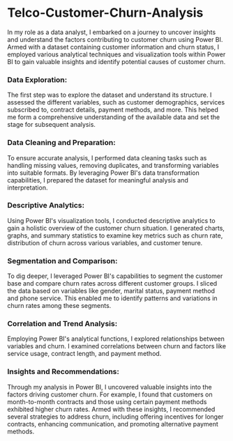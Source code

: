 # Telco-Customer-Churn-Analysis
In my role as a data analyst, I embarked on a journey to uncover insights and understand the factors contributing to customer churn using Power BI. Armed with a dataset containing customer information and churn status, I employed various analytical techniques and visualization tools within Power BI to gain valuable insights and identify potential causes of customer churn.

### Data Exploration:
The first step was to explore the dataset and understand its structure. I assessed the different variables, such as customer demographics, services subscribed to, contract details, payment methods, and more. This helped me form a comprehensive understanding of the available data and set the stage for subsequent analysis.

### Data Cleaning and Preparation:
To ensure accurate analysis, I performed data cleaning tasks such as handling missing values, removing duplicates, and transforming variables into suitable formats. By leveraging Power BI's data transformation capabilities, I prepared the dataset for meaningful analysis and interpretation.

### Descriptive Analytics:
Using Power BI's visualization tools, I conducted descriptive analytics to gain a holistic overview of the customer churn situation. I generated charts, graphs, and summary statistics to examine key metrics such as churn rate, distribution of churn across various variables, and customer tenure.

### Segmentation and Comparison:
To dig deeper, I leveraged Power BI's capabilities to segment the customer base and compare churn rates across different customer groups. I sliced the data based on variables like gender, marital status, payment method and phone service. This enabled me to identify patterns and variations in churn rates among these segments.

### Correlation and Trend Analysis:
Employing Power BI's analytical functions, I explored relationships between variables and churn. I examined correlations between churn and factors like service usage, contract length, and payment method.


### Insights and Recommendations:
Through my analysis in Power BI, I uncovered valuable insights into the factors driving customer churn. For example, I found that customers on month-to-month contracts and those using certain payment methods exhibited higher churn rates. Armed with these insights, I recommended several strategies to address churn, including offering incentives for longer contracts, enhancing communication, and promoting alternative payment methods.
